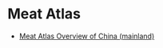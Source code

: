 # Meat Atlas

- [Meat Atlas Overview of China (mainland)](posts/2019-12-14-meat_atlas_overview_China_(mainland).md)